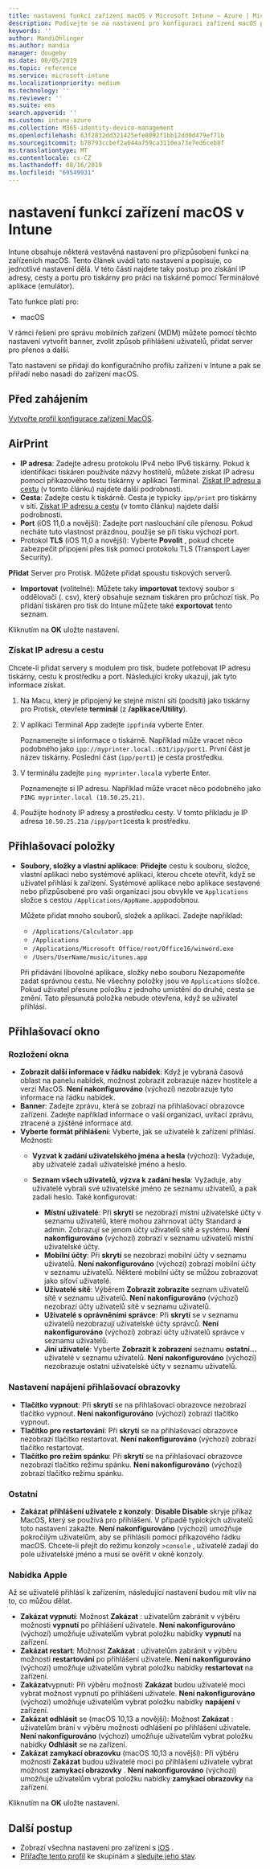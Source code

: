 ```yaml
---
title: nastavení funkcí zařízení macOS v Microsoft Intune – Azure | Microsoft Docs
description: Podívejte se na nastavení pro konfiguraci zařízení macOS pro Protisk a přizpůsobení okna přihlášení k zobrazení nebo skrytí tlačítek napájení v Microsoft Intune. Podívejte se na postup, jak získat IP adresu, cestu a nastavení portu tiskového serveru v síti. Pomocí těchto nastavení můžete nakonfigurovat funkce zařízení macOS v profilu konfigurace zařízení.
keywords: ''
author: MandiOhlinger
ms.author: mandia
manager: dougeby
ms.date: 08/05/2019
ms.topic: reference
ms.service: microsoft-intune
ms.localizationpriority: medium
ms.technology: ''
ms.reviewer: ''
ms.suite: ems
search.appverid: ''
ms.custom: intune-azure
ms.collection: M365-identity-device-management
ms.openlocfilehash: 63f2832dd321425efe8092f1bb12dd0d479ef71b
ms.sourcegitcommit: b78793ccbef2a644a759ca3110ea73e7ed6ceb8f
ms.translationtype: MT
ms.contentlocale: cs-CZ
ms.lasthandoff: 08/16/2019
ms.locfileid: "69549931"
---
```

# <a name="macos-device-feature-settings-in-intune"></a>nastavení funkcí zařízení macOS v Intune

Intune obsahuje některá vestavěná nastavení pro přizpůsobení funkcí na zařízeních macOS. Tento článek uvádí tato nastavení a popisuje, co jednotlivé nastavení dělá. V této části najdete taky postup pro získání IP adresy, cesty a portu pro tiskárny pro práci na tiskárně pomocí Terminálové aplikace (emulátor).

Tato funkce platí pro:

- macOS

V rámci řešení pro správu mobilních zařízení (MDM) můžete pomocí těchto nastavení vytvořit banner, zvolit způsob přihlášení uživatelů, přidat server pro přenos a další.

Tato nastavení se přidají do konfiguračního profilu zařízení v Intune a pak se přiřadí nebo nasadí do zařízení macOS.

## <a name="before-you-begin"></a>Před zahájením

[Vytvořte profil konfigurace zařízení MacOS](device-features-configure.md).

## <a name="airprint"></a>AirPrint

- **IP adresa**: Zadejte adresu protokolu IPv4 nebo IPv6 tiskárny. Pokud k identifikaci tiskáren používáte názvy hostitelů, můžete získat IP adresu pomocí příkazového testu tiskárny v aplikaci Terminal. [Získat IP adresu a cestu](#get-the-ip-address-and-path) (v tomto článku) najdete další podrobnosti.
- **Cesta**: Zadejte cestu k tiskárně. Cesta je typicky `ipp/print` pro tiskárny v síti. [Získat IP adresu a cestu](#get-the-ip-address-and-path) (v tomto článku) najdete další podrobnosti.
- **Port** (iOS 11,0 a novější): Zadejte port naslouchání cíle přenosu. Pokud necháte tuto vlastnost prázdnou, použije se při tisku výchozí port.
- Protokol **TLS** (iOS 11,0 a novější): Vyberte **Povolit** , pokud chcete zabezpečit připojení přes tisk pomocí protokolu TLS (Transport Layer Security).

**Přidat** Server pro Protisk. Můžete přidat spoustu tiskových serverů.

- **Importovat** (volitelné): Můžete taky **importovat** textový soubor s oddělovači (. csv), který obsahuje seznam tiskáren pro průchozí tisk. Po přidání tiskáren pro tisk do Intune můžete také **exportovat** tento seznam.

Kliknutím na **OK** uložte nastavení.

### <a name="get-the-ip-address-and-path"></a>Získat IP adresu a cestu

Chcete-li přidat servery s modulem pro tisk, budete potřebovat IP adresu tiskárny, cestu k prostředku a port. Následující kroky ukazují, jak tyto informace získat.

1. Na Macu, který je připojený ke stejné místní síti (podsíti) jako tiskárny pro Protisk, otevřete **terminál** (z **/aplikace/Utility**).
2. V aplikaci Terminal App zadejte `ippfind`a vyberte Enter.

    Poznamenejte si informace o tiskárně. Například může vracet něco podobného jako `ipp://myprinter.local.:631/ipp/port1`. První část je název tiskárny. Poslední část (`ipp/port1`) je cesta prostředku.

3. V terminálu zadejte `ping myprinter.local`a vyberte Enter.

   Poznamenejte si IP adresu. Například může vracet něco podobného jako `PING myprinter.local (10.50.25.21)`.

4. Použijte hodnoty IP adresy a prostředku cesty. V tomto příkladu je IP adresa `10.50.25.21`a `/ipp/port1`cesta k prostředku.

## <a name="login-items"></a>Přihlašovací položky

- **Soubory, složky a vlastní aplikace**: **Přidejte** cestu k souboru, složce, vlastní aplikaci nebo systémové aplikaci, kterou chcete otevřít, když se uživatel přihlásí k zařízení. Systémové aplikace nebo aplikace sestavené nebo přizpůsobené pro vaši organizaci jsou obvykle ve `Applications` složce s cestou `/Applications/AppName.app`podobnou. 

  Můžete přidat mnoho souborů, složek a aplikací. Zadejte například:  
  
  - `/Applications/Calculator.app`
  - `/Applications`
  - `/Applications/Microsoft Office/root/Office16/winword.exe`
  - `/Users/UserName/music/itunes.app`
  
  Při přidávání libovolné aplikace, složky nebo souboru Nezapomeňte zadat správnou cestu. Ne všechny položky jsou ve `Applications` složce. Pokud uživatel přesune položku z jednoho umístění do druhé, cesta se změní. Tato přesunutá položka nebude otevřena, když se uživatel přihlásí.

## <a name="login-window"></a>Přihlašovací okno

### <a name="window-layout"></a>Rozložení okna

- **Zobrazit další informace v řádku nabídek**: Když je vybraná časová oblast na panelu nabídek, možnost zobrazit zobrazuje název hostitele a verzi MacOS. **Není nakonfigurováno** (výchozí) nezobrazuje tyto informace na řádku nabídek.
- **Banner**: Zadejte zprávu, která se zobrazí na přihlašovací obrazovce zařízení. Zadejte například informace o vaší organizaci, uvítací zprávu, ztracené a zjištěné informace atd.
- **Vyberte formát přihlášení**: Vyberte, jak se uživatelé k zařízení přihlásí. Možnosti:
  - **Vyzvat k zadání uživatelského jména a hesla** (výchozí): Vyžaduje, aby uživatelé zadali uživatelské jméno a heslo.
  - **Seznam všech uživatelů, výzva k zadání hesla**: Vyžaduje, aby uživatelé vybrali své uživatelské jméno ze seznamu uživatelů, a pak zadali heslo. Také konfigurovat:

    - **Místní uživatelé**: Při **skrytí** se nezobrazí místní uživatelské účty v seznamu uživatelů, které mohou zahrnovat účty Standard a admin. Zobrazují se jenom účty uživatelů sítě a systému. **Není nakonfigurováno** (výchozí) zobrazí v seznamu uživatelů místní uživatelské účty.
    - **Mobilní účty**: Při **skrytí** se nezobrazí mobilní účty v seznamu uživatelů. **Není nakonfigurováno** (výchozí) zobrazí mobilní účty v seznamu uživatelů. Některé mobilní účty se můžou zobrazovat jako síťoví uživatelé.
    - **Uživatelé sítě**: Výběrem **Zobrazit zobrazíte** seznam uživatelů sítě v seznamu uživatelů. **Není nakonfigurováno** (výchozí) nezobrazí účty uživatelů sítě v seznamu uživatelů.
    - **Uživatelé s oprávněními správce**: Při **skrytí** se v seznamu uživatelů nezobrazují uživatelské účty správců. **Není nakonfigurováno** (výchozí) zobrazí účty uživatelů správce v seznamu uživatelů.
    - **Jiní uživatelé**: Vyberte **Zobrazit k zobrazení** seznamu **ostatní...** uživatelé v seznamu uživatelů. **Není nakonfigurováno** (výchozí) nezobrazuje ostatní uživatelské účty v seznamu uživatelů.

### <a name="login-screen-power-settings"></a>Nastavení napájení přihlašovací obrazovky

- **Tlačítko vypnout**: Při **skrytí** se na přihlašovací obrazovce nezobrazí tlačítko vypnout. **Není nakonfigurováno** (výchozí) zobrazí tlačítko vypnout.
- **Tlačítko pro restartování**: Při **skrytí** se na přihlašovací obrazovce nezobrazí tlačítko restartovat. **Není nakonfigurováno** (výchozí) zobrazí tlačítko restartovat.
- **Tlačítko pro režim spánku**: Při **skrytí** se na přihlašovací obrazovce nezobrazí tlačítko režimu spánku. **Není nakonfigurováno** (výchozí) zobrazí tlačítko režimu spánku.

### <a name="other"></a>Ostatní

- **Zakázat přihlášení uživatele z konzoly**: **Disable Disable** skryje příkaz MacOS, který se používá pro přihlášení. V případě typických uživatelů toto nastavení zakažte. **Není nakonfigurováno** (výchozí) umožňuje pokročilým uživatelům, aby se přihlásili pomocí příkazového řádku macOS. Chcete-li přejít do režimu konzoly `>console` , uživatelé zadají do pole uživatelské jméno a musí se ověřit v okně konzoly.

### <a name="apple-menu"></a>Nabídka Apple

Až se uživatelé přihlásí k zařízením, následující nastavení budou mít vliv na to, co můžou dělat.

- **Zakázat vypnutí**: Možnost **Zakázat** : uživatelům zabránit v výběru možnosti **vypnutí** po přihlášení uživatele. **Není nakonfigurováno** (výchozí) umožňuje uživatelům vybrat položku nabídky **vypnutí** na zařízení.
- **Zakázat restart**: Možnost **Zakázat** : uživatelům zabránit v výběru možnosti **restartování** po přihlášení uživatele. **Není nakonfigurováno** (výchozí) umožňuje uživatelům vybrat položku nabídky **restartovat** na zařízení.
- **Zakázat**vypnutí: Při výběru možnosti **Zakázat** budou uživatelé moci vybrat možnost vypnutí po přihlášení uživatele. **Není nakonfigurováno** (výchozí) umožňuje uživatelům vybrat položku nabídky **napájení** v zařízení.
- **Zakázat odhlásit** se (macOS 10,13 a novější): Možnost **Zakázat** : uživatelům brání v výběru možnosti odhlášení po přihlášení uživatele. **Není nakonfigurováno** (výchozí) umožňuje uživatelům vybrat položku nabídky **Odhlásit** se na zařízení.
- **Zakázat zamykací obrazovku** (macOS 10,13 a novější): Při výběru možnosti **Zakázat** budou uživatelé moci po přihlášení uživatele vybrat možnost **zamykací obrazovky** . **Není nakonfigurováno** (výchozí) umožňuje uživatelům vybrat položku nabídky **zamykací obrazovky** na zařízení.

Kliknutím na **OK** uložte nastavení.

## <a name="next-steps"></a>Další postup

- Zobrazí všechna nastavení pro zařízení s [iOS](ios-device-features-settings.md) .
- [Přiřaďte tento profil](device-profile-assign.md) ke skupinám a [sledujte jeho stav](device-profile-monitor.md).
